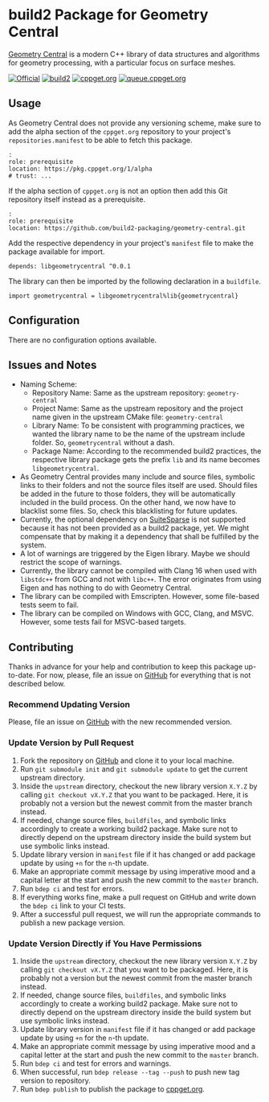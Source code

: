 # build2 Package for Geometry Central

[Geometry Central](https://github.com/nmwsharp/geometry-central">Geometry) is a modern C++ library of data structures and algorithms for geometry processing, with a particular focus on surface meshes.

[![Official](https://img.shields.io/website/https/github.com/nmwsharp/geometry-central.svg?down_message=offline&label=Official&style=for-the-badge&up_color=blue&up_message=online)](https://github.com/nmwsharp/geometry-central)
[![build2](https://img.shields.io/website/https/github.com/build2-packaging/geometry-central.svg?down_message=offline&label=build2&style=for-the-badge&up_color=blue&up_message=online)](https://github.com/build2-packaging/geometry-central)
[![cppget.org](https://img.shields.io/website/https/cppget.org/libgeometrycentral.svg?down_message=offline&label=cppget.org&style=for-the-badge&up_color=blue&up_message=online)](https://cppget.org/libgeometrycentral)
[![queue.cppget.org](https://img.shields.io/website/https/queue.cppget.org/libgeometrycentral.svg?down_message=empty&down_color=blue&label=queue.cppget.org&style=for-the-badge&up_color=orange&up_message=running)](https://queue.cppget.org/libgeometrycentral)

## Usage
As Geometry Central does not provide any versioning scheme, make sure to add the alpha section of the `cppget.org` repository to your project's `repositories.manifest` to be able to fetch this package.

    :
    role: prerequisite
    location: https://pkg.cppget.org/1/alpha
    # trust: ...

If the alpha section of `cppget.org` is not an option then add this Git repository itself instead as a prerequisite.

    :
    role: prerequisite
    location: https://github.com/build2-packaging/geometry-central.git

Add the respective dependency in your project's `manifest` file to make the package available for import.

    depends: libgeometrycentral ^0.0.1

The library can then be imported by the following declaration in a `buildfile`.

    import geometrycentral = libgeometrycentral%lib{geometrycentral}

## Configuration
There are no configuration options available.

## Issues and Notes
- Naming Scheme:
    + Repository Name: Same as the upstream repository: `geometry-central`
    + Project Name: Same as the upstream repository and the project name given in the upstream CMake file: `geometry-central`
    + Library Name: To be consistent with programming practices, we wanted the library name to be the name of the upstream include folder. So, `geometrycentral` without a dash.
    + Package Name: According to the recommended build2 practices, the respective library package gets the prefix `lib` and its name becomes `libgeometrycentral`.
- As Geometry Central provides many include and source files, symbolic links to their folders and not the source files itself are used. Should files be added in the future to those folders, they will be automatically included in the build process. On the other hand, we now have to blacklist some files. So, check this blacklisting for future updates.
- Currently, the optional dependency on [SuiteSparse](https://people.engr.tamu.edu/davis/suitesparse.html) is not supported because it has not been provided as a build2 package, yet. We might compensate that by making it a dependency that shall be fulfilled by the system.
- A lot of warnings are triggered by the Eigen library. Maybe we should restrict the scope of warnings.
- Currently, the library cannot be compiled with Clang 16 when used with `libstdc++` from GCC and not with `libc++`. The error originates from using Eigen and has nothing to do with Geometry Central.
- The library can be compiled with Emscripten. However, some file-based tests seem to fail.
- The library can be compiled on Windows with GCC, Clang, and MSVC. However, some tests fail for MSVC-based targets.

## Contributing
Thanks in advance for your help and contribution to keep this package up-to-date.
For now, please, file an issue on [GitHub](https://github.com/build2-packaging/geometry-central/issues) for everything that is not described below.

### Recommend Updating Version
Please, file an issue on [GitHub](https://github.com/build2-packaging/geometry-central/issues) with the new recommended version.

### Update Version by Pull Request
1. Fork the repository on [GitHub](https://github.com/build2-packaging/geometry-central) and clone it to your local machine.
2. Run `git submodule init` and `git submodule update` to get the current upstream directory.
3. Inside the `upstream` directory, checkout the new library version `X.Y.Z` by calling `git checkout vX.Y.Z` that you want to be packaged. Here, it is probably not a version but the newest commit from the master branch instead.
4. If needed, change source files, `buildfiles`, and symbolic links accordingly to create a working build2 package. Make sure not to directly depend on the upstream directory inside the build system but use symbolic links instead.
5. Update library version in `manifest` file if it has changed or add package update by using `+n` for the `n`-th update.
6. Make an appropriate commit message by using imperative mood and a capital letter at the start and push the new commit to the `master` branch.
7. Run `bdep ci` and test for errors.
8. If everything works fine, make a pull request on GitHub and write down the `bdep ci` link to your CI tests.
9. After a successful pull request, we will run the appropriate commands to publish a new package version.

### Update Version Directly if You Have Permissions
1. Inside the `upstream` directory, checkout the new library version `X.Y.Z` by calling `git checkout vX.Y.Z` that you want to be packaged. Here, it is probably not a version but the newest commit from the master branch instead.
2. If needed, change source files, `buildfiles`, and symbolic links accordingly to create a working build2 package. Make sure not to directly depend on the upstream directory inside the build system but use symbolic links instead.
3. Update library version in `manifest` file if it has changed or add package update by using `+n` for the `n`-th update.
4. Make an appropriate commit message by using imperative mood and a capital letter at the start and push the new commit to the `master` branch.
5. Run `bdep ci` and test for errors and warnings.
6. When successful, run `bdep release --tag --push` to push new tag version to repository.
7. Run `bdep publish` to publish the package to [cppget.org](https://cppget.org).
